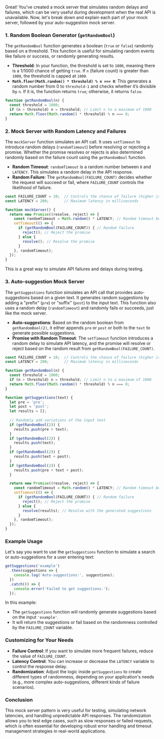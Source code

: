 Great! You've created a mock server that simulates random delays and failures, which can be very useful during development when the real API is unavailable. Now, let's break down and explain each part of your mock server, followed by your auto-suggestion mock server.

### 1. **Random Boolean Generator (`getRandomBool`)**
The `getRandomBool` function generates a boolean (`true` or `false`) randomly based on a threshold. This function is useful for simulating random events like failure or success, or randomly generating results.

- **Threshold**: In your function, the threshold is set to `1000`, meaning there is a 1/1000 chance of getting `true`. If `n` (failure count) is greater than `1000`, the threshold is capped at `1000`.
- **`Math.floor(Math.random() * threshold) % n === 0`**: This generates a random number from 0 to `threshold-1` and checks whether it’s divisible by `n`. If it is, the function returns `true`; otherwise, it returns `false`.

```javascript
function getRandomBool(n) {
  const threshold = 1000;
  if (n > threshold) n = threshold; // Limit n to a maximum of 1000
  return Math.floor(Math.random() * threshold) % n === 0;
}
```

### 2. **Mock Server with Random Latency and Failures**
The `mockServer` function simulates an API call. It uses `setTimeout` to introduce random delays (`randomTimeout`) before resolving or rejecting a promise. Whether the promise resolves or rejects is also determined randomly based on the failure count using the `getRandomBool` function.

- **Random Timeout**: `randomTimeout` is a random number between `0` and `LATENCY`. This simulates a random delay in the API response.
- **Random Failure**: The `getRandomBool(FAILURE_COUNT)` decides whether the request will succeed or fail, where `FAILURE_COUNT` controls the likelihood of failure.

```javascript
const FAILURE_COUNT = 10;  // Controls the chance of failure (higher is more likely to fail)
const LATENCY = 200;       // Maximum latency in milliseconds

function mockServer() {
  return new Promise((resolve, reject) => {
    const randomTimeout = Math.random() * LATENCY; // Random timeout between 0 and LATENCY
    setTimeout(() => {
      if (getRandomBool(FAILURE_COUNT)) { // Random failure
        reject(); // Reject the promise
      } else {
        resolve(); // Resolve the promise
      }
    }, randomTimeout);
  });
}
```

This is a great way to simulate API failures and delays during testing.

### 3. **Auto-suggestion Mock Server**
The `getSuggestions` function simulates an API call that provides auto-suggestions based on a given text. It generates random suggestions by adding a "prefix" (`pre`) or "suffix" (`post`) to the input text. This function also uses a random delay (`randomTimeout`) and randomly fails or succeeds, just like the mock server.

- **Auto-suggestions**: Based on the random boolean from `getRandomBool(2)`, it either appends `pre` or `post` or both to the `text` to generate possible suggestions.
- **Promise with Random Timeout**: The `setTimeout` function introduces a random delay to simulate API latency, and the promise will resolve or reject based on the random result from `getRandomBool(FAILURE_COUNT)`.

```javascript
const FAILURE_COUNT = 10;  // Controls the chance of failure (higher is more likely to fail)
const LATENCY = 200;       // Maximum latency in milliseconds

function getRandomBool(n) {
  const threshold = 1000;
  if (n > threshold) n = threshold; // Limit n to a maximum of 1000
  return Math.floor(Math.random() * threshold) % n === 0;
}

function getSuggestions(text) {
  let pre = 'pre';
  let post = 'post';
  let results = [];
  
  // Randomly add variations of the input text
  if (getRandomBool(2)) {
    results.push(pre + text);
  }
  if (getRandomBool(2)) {
    results.push(text);
  }
  if (getRandomBool(2)) {
    results.push(text + post);
  }
  if (getRandomBool(2)) {
    results.push(pre + text + post);
  }

  return new Promise((resolve, reject) => {
    const randomTimeout = Math.random() * LATENCY; // Random timeout between 0 and LATENCY
    setTimeout(() => {
      if (getRandomBool(FAILURE_COUNT)) { // Random failure
        reject(); // Reject the promise
      } else {
        resolve(results); // Resolve with the generated suggestions
      }
    }, randomTimeout);
  });
}
```

### Example Usage

Let's say you want to use the `getSuggestions` function to simulate a search or auto-suggestions for a user entering text:

```javascript
getSuggestions('example')
  .then(suggestions => {
    console.log('Auto-suggestions:', suggestions);
  })
  .catch(() => {
    console.error('Failed to get suggestions.');
  });
```

In this example:
- The `getSuggestions` function will randomly generate suggestions based on the input `'example'`.
- It will return the suggestions or fail based on the randomness controlled by the `FAILURE_COUNT` variable.

### Customizing for Your Needs
- **Failure Control**: If you want to simulate more frequent failures, reduce the value of `FAILURE_COUNT`.
- **Latency Control**: You can increase or decrease the `LATENCY` variable to control the response delay. 
- **Randomization**: Adjust the logic inside `getSuggestions` to create different types of randomness, depending on your application's needs (e.g., more complex auto-suggestions, different kinds of failure scenarios).

### Conclusion
This mock server pattern is very useful for testing, simulating network latencies, and handling unpredictable API responses. The randomization allows you to test edge cases, such as slow responses or failed requests, which is often essential for developing robust error handling and timeout management strategies in real-world applications.
